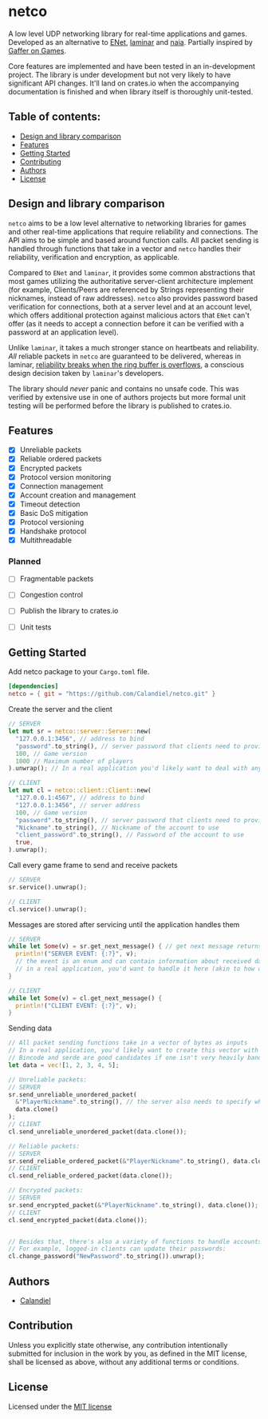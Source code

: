# netco
A low level UDP networking library for real-time applications and games. Developed as an alternative to [ENet][enet], [laminar][laminar] and [naia][naia]. Partially inspired by [Gaffer on Games][gog].

[enet]: http://enet.bespin.org/
[laminar]: https://github.com/TimonPost/laminar
[naia]: https://github.com/naia-lib/naia
[gog]: https://gafferongames.com/

Core features are implemented and have been tested in an in-development project. The library is under development but not very likely to have significant API changes. It'll land on crates.io when the accompanying documentation is finished and when library itself is thoroughly unit-tested.


## Table of contents:
- [Design and library comparison](#design-and-library-comparison)
- [Features](#features)
- [Getting Started](#getting-started)
- [Contributing](#contribution)
- [Authors](#authors)
- [License](#license)


## Design and library comparison
`netco` aims to be a low level alternative to networking libraries for games and other real-time applications that require reliability and connections.
The API aims to be simple and based around function calls. All packet sending is handled through functions that take in a vector and `netco` handles their reliability, verification and encryption, as applicable.

Compared to `ENet` and `laminar`, it provides some common abstractions that most games utilizing the authoritative server-client architecture implement (for example, Clients/Peers are referenced by Strings representing their nicknames, instead of raw addresses).
`netco` also provides password based verification for connections, both at a server level and at an account level, which offers additional protection against malicious actors that `ENet` can't offer (as it needs to accept a connection before it can be verified with a password at an application level).

Unlike `laminar`, it takes a much stronger stance on heartbeats and reliability. *All* reliable packets in `netco` are guaranteed to be delivered, whereas in laminar, [reliability breaks when the ring buffer is overflows][lambug], a conscious design decision taken by `laminar`'s developers.

[lambug]: https://github.com/TimonPost/laminar/issues/303

The library should *never* panic and contains no unsafe code. This was verified by extensive use in one of authors projects but more formal unit testing will be performed before the library is published to crates.io.


## Features

* [x] Unreliable packets
* [x] Reliable ordered packets
* [x] Encrypted packets
* [x] Protocol version monitoring
* [x] Connection management
* [x] Account creation and management
* [x] Timeout detection
* [x] Basic DoS mitigation
* [x] Protocol versioning
* [x] Handshake protocol
* [x] Multithreadable

### Planned

* [ ] Fragmentable packets
* [ ] Congestion control
* [ ] Publish the library to crates.io
* [ ] Unit tests


## Getting Started

Add netco package to your `Cargo.toml` file.

```toml
[dependencies]
netco = { git = "https://github.com/Calandiel/netco.git" }
```


Create the server and the client

```rust
// SERVER
let mut sr = netco::server::Server::new(
  "127.0.0.1:3456", // address to bind
  "password".to_string(), // server password that clients need to provide to connect
  100, // Game version
  1000 // Maximum number of players
).unwrap(); // In a real application you'd likely want to deal with any potential errors instead of panicking when they occur

// CLIENT
let mut cl = netco::client::Client::new(
  "127.0.0.1:4567", // address to bind
  "127.0.0.1:3456", // server address
  100, // Game version
  "password".to_string(), // server password that clients need to provide to connect
  "Nickname".to_string(), // Nickname of the account to use
  "client_password".to_string(), // Password of the account to use
  true,
).unwrap();
```


Call every game frame to send and receive packets

```rust
// SERVER
sr.service().unwrap();

// CLIENT
cl.service().unwrap();
```


Messages are stored after servicing until the application handles them

```rust
// SERVER
while let Some(v) = sr.get_next_message() { // get next message returns None when there are no more messages to handle
  println!("SERVER EVENT: {:?}", v);
  // the event is an enum and can contain information about received data packets, newly joining players, time-outs and so on
  // in a real application, you'd want to handle it here (akin to how one would handle events in ENet)
}

// CLIENT
while let Some(v) = cl.get_next_message() {
  println!("CLIENT EVENT: {:?}", v);
}
```


Sending data

```rust
// All packet sending functions take in a vector of bytes as inputs
// In a real application, you'd likely want to create this vector with some serialization library
// Bincode and serde are good candidates if one isn't very heavily bandwidth limited.
let data = vec![1, 2, 3, 4, 5];

// Unreliable packets:
// SERVER
sr.send_unreliable_unordered_packet(
  &"PlayerNickname".to_string(), // the server also needs to specify which client to send the data to. Clients are referenced by their nickname (netco exposes a higher level abstraction than ENet and laminar)
  data.clone()
);
// CLIENT
cl.send_unreliable_unordered_packet(data.clone());

// Reliable packets:
// SERVER
sr.send_reliable_ordered_packet(&"PlayerNickname".to_string(), data.clone());
// CLIENT
cl.send_reliable_ordered_packet(data.clone());

// Encrypted packets:
// SERVER
sr.send_encrypted_packet(&"PlayerNickname".to_string(), data.clone());
// CLIENT
cl.send_encrypted_packet(data.clone());


// Besides that, there's also a variety of functions to handle accounts themselves.
// For example, logged-in clients can update their passwords:
cl.change_password("NewPassword".to_string()).unwrap();
```


## Authors

- [Calandiel](https://github.com/Calandiel)


## Contribution

Unless you explicitly state otherwise, any contribution intentionally submitted
for inclusion in the work by you, as defined in the MIT license, shall be licensed as above, without any
additional terms or conditions.


## License

Licensed under the [MIT license](LICENSE)
